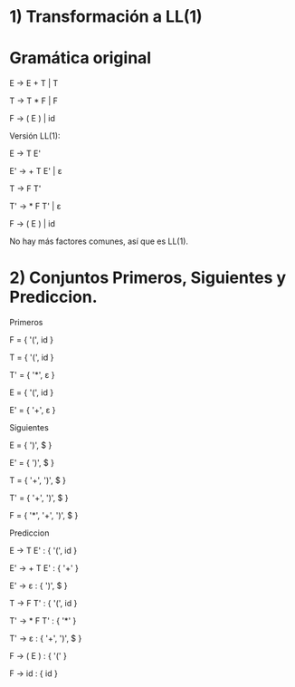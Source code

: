 # 1) Transformación a LL(1)


# Gramática original

  E → E + T | T
  
  T → T * F | F
  
  F → ( E ) | id
  

Versión LL(1):

  E → T E'
  
  E' → + T E' | ε
  
  T → F T'
  
  T' → * F T' | ε
  
  F → ( E ) | id
  

No hay más factores comunes, así que es LL(1).


# 2) Conjuntos Primeros, Siguientes y Prediccion.


Primeros

  F = { '(', id }
  
  T = { '(', id }
  
  T' = { '*', ε }
  
  E = { '(', id }
  
  E' = { '+', ε }
  

Siguientes

  E = { ')', $ }
  
  E' = { ')', $ }
  
  T = { '+', ')', $ }
  
  T' = { '+', ')', $ }
  
  F = { '*', '+', ')', $ }
  

Prediccion

  E → T E' : { '(', id }
  
  E' → + T E' : { '+' }
  
  E' → ε : { ')', $ }
  
  T → F T' : { '(', id }
  
  T' → * F T' : { '*' }
  
  T' → ε : { '+', ')', $ }
  
  F → ( E ) : { '(' }
  
  F → id : { id }
  
